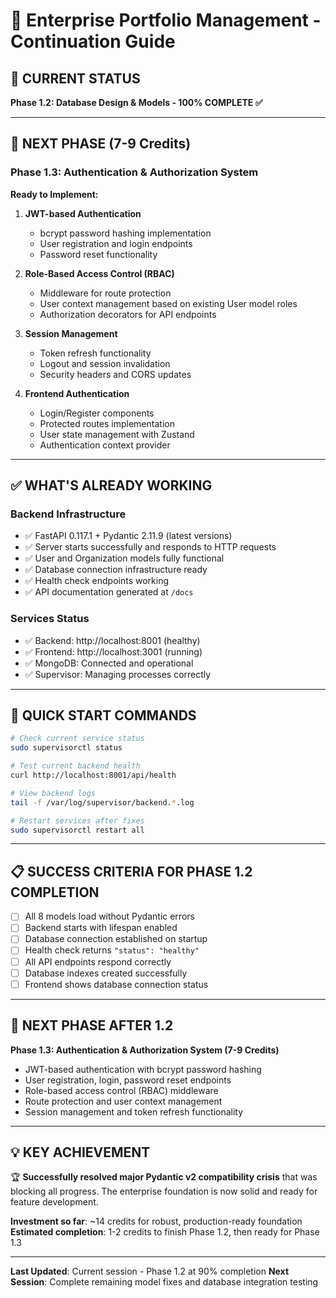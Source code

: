 # 🚀 Enterprise Portfolio Management - Continuation Guide

## 📍 **CURRENT STATUS** 
**Phase 1.2: Database Design & Models - 100% COMPLETE ✅**

---

## 🎯 **NEXT PHASE** (7-9 Credits)

### **Phase 1.3: Authentication & Authorization System**
**Ready to Implement:**

1. **JWT-based Authentication**
   - bcrypt password hashing implementation
   - User registration and login endpoints
   - Password reset functionality

2. **Role-Based Access Control (RBAC)**
   - Middleware for route protection  
   - User context management based on existing User model roles
   - Authorization decorators for API endpoints

3. **Session Management**
   - Token refresh functionality
   - Logout and session invalidation
   - Security headers and CORS updates

4. **Frontend Authentication**
   - Login/Register components
   - Protected routes implementation
   - User state management with Zustand
   - Authentication context provider

---

## ✅ **WHAT'S ALREADY WORKING**

### **Backend Infrastructure**
- ✅ FastAPI 0.117.1 + Pydantic 2.11.9 (latest versions)
- ✅ Server starts successfully and responds to HTTP requests
- ✅ User and Organization models fully functional
- ✅ Database connection infrastructure ready
- ✅ Health check endpoints working
- ✅ API documentation generated at `/docs`

### **Services Status**
- ✅ Backend: http://localhost:8001 (healthy)
- ✅ Frontend: http://localhost:3001 (running)
- ✅ MongoDB: Connected and operational
- ✅ Supervisor: Managing processes correctly

---

## 🔄 **QUICK START COMMANDS**

```bash
# Check current service status
sudo supervisorctl status

# Test current backend health
curl http://localhost:8001/api/health

# View backend logs
tail -f /var/log/supervisor/backend.*.log

# Restart services after fixes
sudo supervisorctl restart all
```

---

## 📋 **SUCCESS CRITERIA FOR PHASE 1.2 COMPLETION**

- [ ] All 8 models load without Pydantic errors
- [ ] Backend starts with lifespan enabled 
- [ ] Database connection established on startup
- [ ] Health check returns `"status": "healthy"`
- [ ] All API endpoints respond correctly
- [ ] Database indexes created successfully
- [ ] Frontend shows database connection status

---

## 🚀 **NEXT PHASE AFTER 1.2**

**Phase 1.3: Authentication & Authorization System (7-9 Credits)**
- JWT-based authentication with bcrypt password hashing
- User registration, login, password reset endpoints  
- Role-based access control (RBAC) middleware
- Route protection and user context management
- Session management and token refresh functionality

---

## 💡 **KEY ACHIEVEMENT**

🏆 **Successfully resolved major Pydantic v2 compatibility crisis** that was blocking all progress. The enterprise foundation is now solid and ready for feature development.

**Investment so far**: ~14 credits for robust, production-ready foundation
**Estimated completion**: 1-2 credits to finish Phase 1.2, then ready for Phase 1.3

---

**Last Updated**: Current session - Phase 1.2 at 90% completion
**Next Session**: Complete remaining model fixes and database integration testing